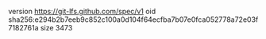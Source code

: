 version https://git-lfs.github.com/spec/v1
oid sha256:e294b2b7eeb9c852c100a0d104f64ecfba7b07e0fca052778a72e03f7182761a
size 3473
